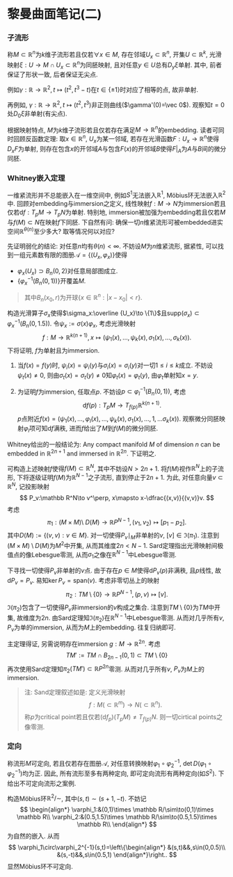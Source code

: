 # 黎曼曲面笔记(二)

### 子流形

称$M\subset \mathbb R^n$为$k$维子流形若且仅若$\forall x\in M$, 存在邻域$U_x\subset \mathbb R^n$, 开集$U\subset \mathbb R^k$, 光滑映射$\xi: U\to M\cap U_x\subset \mathbb R^n$为同胚映射, 且对任意$y\in U$总有$D_y\xi$单射. 其中, 前者保证了形状一致, 后者保证无尖点. 

例如$\gamma:\mathbb R\to\mathbb R^2,t\mapsto (t^2,t^3-t)$在$t\in\{\pm 1\}$时对应了相等的点, 故非单射.

再例如, $\gamma:\mathbb R\to\mathbb R^2,t\mapsto (t^2,t^3)$非正则曲线($\gamma'(0)=\vec 0$). 观察知$t=0$处$D_0\xi$非单射(有尖点). 

根据映射特点, $M$为$k$维子流形若且仅若存在满足$M\to\mathbb R^n$的embedding. 读者可同时回顾反函数定理: 取$x\in \mathbb R^n$, $U_x$为某一邻域, 若存在光滑函数$F:U_x\to\mathbb R^n$使得$D_x F$为单射, 则存在包含$x$的开邻域$A$与包含$F(x)$的开邻域$B$使得$F|_A$为$A$与$B$间的微分同胚. 

### Whitney嵌入定理

一维紧流形并不总能嵌入在一维空间中, 例如$S^1$无法嵌入$\mathbb R^1$, Möbius环无法嵌入$\mathbb R^2$中. 回顾对embedding与immersion之定义, 线性映射$f:M\to N$为immersion若且仅若$\mathrm df:T_pM\to T_pN$为单射. 特别地, immersion被加强为embedding若且仅若$M$与$f(M)\subset N$在映射$f$下同胚. 下自然有问: 确保一切$n$维紧流形可被embedded进实空间$\mathbb R^{\theta(n)}$至少多大? 取等情况何以对应?

先证明弱化的结论: 对任意$n$均有$\theta(n)<\infty$. 不妨设$M$为$n$维紧流形, 据紧性, 可以找到一组元素数有限的图册$\mathcal A=\{(U_x,\varphi_x)\}$使得

* $\varphi_x(U_x)\supset B_n(0,2)$对任意局部图成立.
* $\{\varphi_x^{-1}(B_n(0,1))\}$开覆盖$M$. 

> 其中$B_n(x_0,r)$为开球$\{x\in\mathbb R^n:|x-x_0|< r\}$.

构造光滑算子$\sigma_x$使得$\sigma_x:\overline {U_x}\to \{1\}$且$\mathrm{supp}(\sigma_x)\subset\varphi_x^{-1}(B_n(0,1.5))$. 令$\psi_x:=\sigma(x)\varphi_x$, 考虑光滑映射
$$
f:M\to\mathbb R^{k(n+1)},x\mapsto (\psi_1(x),\ldots,\psi_k(x),\sigma_1(x),\ldots,\sigma_k(x)).
$$
下将证明, $f$为单射且为immersion.

1. 当$f(x)=f(y)$时, $\psi_i(x)=\psi_i(y)$与$\sigma_i(x)=\sigma_i(y)$对一切$1\leq i\leq k$成立. 不妨设$\psi_t(x)\neq 0$, 则由$\sigma_t(x)=\sigma_t(y)\neq 0$知$\varphi_t(x)=\varphi_t(y)$, 由$\varphi_t$单射知$x=y$. 

2. 为证明$f$为immersion, 任取点$p$. 不妨设$p\subset\varphi^{-1}_l(B_n(0,1))$, 考虑
   $$
   \mathrm d f(p):T_pM\to T_{f(p)}\mathbb R^{k(n+1)}.
   $$
   $p$点附近$f(x)=(\psi_1(x),\ldots,\varphi_l(x),\ldots,\psi_k(x),\sigma_1(x),\ldots,1,\ldots\sigma_k(x))$. 观察微分同胚映射$\varphi_l$项可知$\mathrm df$满秩, 进而$f$给出了$M$到$f(M)$的微分同胚. 

Whitney给出的一般结论为: Any compact manifold $M$ of dimension $n$ can be embedded in $\mathbb R^{2n+1}$ and immersed in $\mathbb R^{2n}$. 下证明之.

可构造上述映射$f$使得$f(M)\subset \mathbb R^{N}$, 其中不妨设$N>2n+1$. 将$f(M)$视作$\mathbb R^N$上的子流形, 下将逐级证明$f(M)$为$\mathbb R^{N-1}$之子流形, 直到停止于$2n+1$. 为此, 对任意向量$v\subset\mathbb R^N$, 记投影映射
$$
P_v:\mathbb R^N\to v^\perp, x\mapsto x-\dfrac{(x,v)}{(v,v)}v.
$$
考虑
$$
\pi_1:(M\times M)\setminus\ D(M)\to\mathbb RP^{N-1},(v_1,v_2)\mapsto [p_1-p_2].
$$
其中$D(M):=\{(v,v):v\in M\}$. 对一切使得$P_v\mid_M$非单射的$v$, $[v]\in\Im(\pi_1)$. 注意到$(M\times M)\setminus D(M)$为$M^2$中开集, 从而其维度$2n< N-1$. Sard定理指出光滑映射间极值点的像Lebesgue零测, 从而$\sigma_1$之像在$\mathbb R^{N-1}$中Lebesgue零测. 

下寻找一切使得$P_v$非单射的$v$点. 由于存在$p\in M$使得$\mathrm d P_v(p)$非满秩, 且$p$线性, 故$\mathrm dP_v=P_v$. 易知$\ker P_v=\mathrm{span}(v)$. 考虑非零切丛上的映射
$$
\pi_2:TM\setminus \{0\}\to \mathbb RP^{N-1},(p, v)\mapsto [v].
$$
$\Im(\pi_2)$包含了一切使得$P_v$非immersion的$v$构成之集合. 注意到$TM\setminus\{0\}$为$TM$中开集, 故维度为$2n$. 由Sard定理知$\Im(\pi_2)$在$\mathbb R^{N-1}$中Lebesgue零测. 从而对几乎所有$v$, $P_v$为单的immersion, 从而为$M$上的embedding. 往复归纳即可.

主定理得证, 另需说明存在immersion $g:M\to\mathbb R^{2n}$. 考虑
$$
TM':=TM\cap B_{2n-1}(0,1)\subset TM\setminus\{0\}
$$
再次使用Sard定理知$\pi_2(TM')\subset \mathbb RP^{2n}$零测. 从而对几乎所有$v$, $P_v$为$M$上的immersion.

> 注: Sand定理叙述如是: 定义光滑映射
> $$
> f:M(\subset\mathbb R^m)\to N(\subset\mathbb R^n).
> $$
> 称$p$为critical point若且仅若$(\mathrm df_p)(T_pM)\neq T_{f(p)}N$. 则一切cirtical points之像零测. 

### 定向

称流形$M$可定向, 若且仅若存在图册$\mathcal A$, 对任意转换映射$\varphi_1\circ\varphi_2^{-1}$, $\det D(\varphi_1\circ\varphi_2^{-1})$均为正. 因此, 所有流形至多有两种定向, 即可定向流形有两种定向(如$S^2$). 下给出不可定向流形之案例. 

构造Möbius环$\mathbb R^2/\sim$, 其中$(s,t)\sim (s+1,-t)$. 不妨记
$$
\begin{align*}
\varphi_1:&(0,1)\times \mathbb R/\sim\to(0,1)\times \mathbb R\\
\varphi_2:&(0.5,1.5)\times \mathbb R/\sim\to(0.5,1.5)\times \mathbb R\\
\end{align*}
$$
为自然的嵌入. 从而
$$
\varphi_1\circ\varphi_2^{-1}(s,t)=\left\{\begin{align*}
&(s,t)&&,s\in(0,0.5)\\
&(s,-t)&&,s\in(0.5,1)
\end{align*}\right..
$$
显然Möbius环不可定向. 
